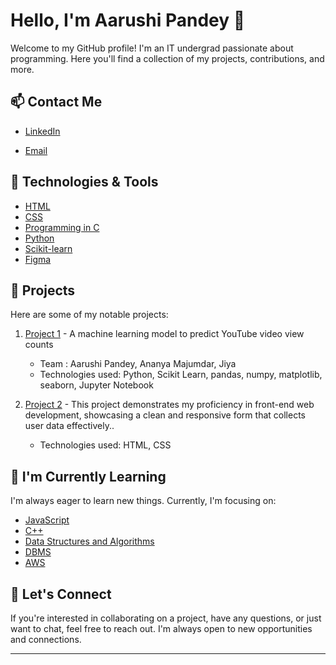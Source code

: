 # Hello, I'm Aarushi Pandey 👋

<!--[![GitHub followers](https://img.shields.io/github/followers/your-username?style=social)](https://github.com/your-username)
[![Twitter Follow](https://img.shields.io/twitter/follow/your-twitter-handle?style=social)](https://twitter.com/your-twitter-handle)-->

Welcome to my GitHub profile! I'm an IT undergrad passionate about programming. Here you'll find a collection of my projects, contributions, and more.


## 📫 Contact Me

- [LinkedIn](https://www.linkedin.com/in/aarushi-pandey-901363261)
<!--- [Website](https://your-website.com)-->
- [Email](mailto:aarushi003btit22@igdtuw.ac.in)

## 🔧 Technologies & Tools

- [HTML](https://developer.mozilla.org/en-US/docs/Web/HTML)
- [CSS](https://developer.mozilla.org/en-US/docs/Web/CSS)
- [Programming in C](https://www.learn-c.org/)
- [Python](https://www.python.org/)
- [Scikit-learn](https://scikit-learn.org/stable/)
- [Figma](https://www.figma.com/)

## 🚀 Projects

Here are some of my notable projects:

1. [Project 1](https://github.com/Kengo-Akechi/Main) - A machine learning model to predict YouTube video view counts
   - Team : Aarushi Pandey, Ananya Majumdar, Jiya 
   - Technologies used: Python, Scikit Learn, pandas, numpy, matplotlib, seaborn, Jupyter Notebook

2. [Project 2](https://github.com/Kengo-Akechi/Survey-Form-Project) - This project demonstrates my proficiency
 in front-end web development, showcasing a clean and responsive form that collects user data effectively..
   - Technologies used: HTML, CSS
<!--
## 📚 Latest Blog Posts

- [Blog Post 1](link-to-blog-post-1) - Summary of the blog post.
- [Blog Post 2](link-to-blog-post-2) - Summary of the blog post.
- ...

-->

## 🌱 I'm Currently Learning

I'm always eager to learn new things. Currently, I'm focusing on:

- [JavaScript](https://developer.mozilla.org/en-US/docs/Web/JavaScript/Guide)
- [C++](https://www.cplusplus.com/doc/tutorial/)   
- [Data Structures and Algorithms](https://www.geeksforgeeks.org/data-structures/)
- [DBMS](https://www.geeksforgeeks.org/dbms-introduction-of-2-tier-architecture/)
- [AWS]()

## 🤝 Let's Connect

If you're interested in collaborating on a project, have any questions, or just want to chat, feel free to reach out. I'm always open to new opportunities and connections.

---



